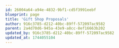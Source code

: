 ```yaml
---
id: 26004a64-a94e-4832-9bf1-cd5f3991eebf
blueprint: page
title: 'Gift Shop Proposals'
author: 916c3785-d212-40bc-89ff-572097ac9582
parent: 2a4d70d6-945a-43e9-a8cc-8ef16663b202
updated_by: 916c3785-d212-40bc-89ff-572097ac9582
updated_at: 1744055104
---
```

